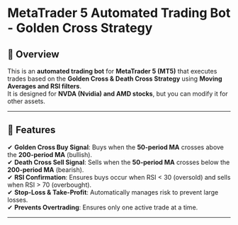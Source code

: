 # MetaTrader 5 Automated Trading Bot - Golden Cross Strategy  

## 📌 Overview  
This is an **automated trading bot** for **MetaTrader 5 (MT5)** that executes trades based on the **Golden Cross & Death Cross Strategy** using **Moving Averages and RSI filters**.  
It is designed for **NVDA (Nvidia) and AMD stocks**, but you can modify it for other assets.  

---

## 🚀 Features  
✔ **Golden Cross Buy Signal**: Buys when the **50-period MA** crosses above the **200-period MA** (bullish).  
✔ **Death Cross Sell Signal**: Sells when the **50-period MA** crosses below the **200-period MA** (bearish).  
✔ **RSI Confirmation**: Ensures buys occur when RSI < 30 (oversold) and sells when RSI > 70 (overbought).  
✔ **Stop-Loss & Take-Profit**: Automatically manages risk to prevent large losses.  
✔ **Prevents Overtrading**: Ensures only one active trade at a time.  

---
